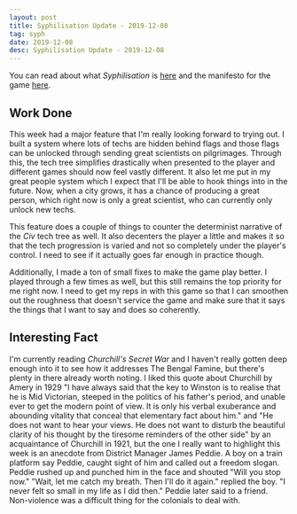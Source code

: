 ```yaml
---
layout: post
title: Syphilisation Update - 2019-12-08
tag: syph
date: 2019-12-08
desc: Syphilisation Update - 2019-12-08
---
```



You can read about what *Syphilisation* is [here](/blog/syph/announce) and the manifesto for the game [here](/blog/syph/manifesto).

## Work Done

This week had a major feature that I'm really looking forward to trying out. I built a system where lots of techs are hidden behind flags and those flags can be unlocked through sending great scientists on pilgrimages. Through this, the tech tree simplifies drastically when presented to the player and different games should now feel vastly different. It also let me put in my great people system which I expect that I'll be able to hook things into in the future. Now, when a city grows, it has a chance of producing a great person, which right now is only a great scientist, who can currently only unlock new techs.


This feature does a couple of things to counter the determinist narrative of the *Civ* tech tree as well. It also decenters the player a little and makes it so that the tech progression is varied and not so completely under the player's control. I need to see if it actually goes far enough in practice though.


Additionally, I made a ton of small fixes to make the game play better. I played through a few times as well, but this still remains the top priority for me right now. I need to get my reps in with this game so that I can smoothen out the roughness that doesn't service the game and make sure that it says the things that I want to say and does so coherently.


## Interesting Fact

I'm currently reading *Churchill's Secret War* and I haven't really gotten deep enough into it to see how it addresses The Bengal Famine, but there's plenty in there already worth noting. I liked this quote about Churchill by Amery in 1929 "I have always said that the key to Winston is to realise that he is Mid Victorian, steeped in the politics of his father's period, and unable ever to get the modern point of view. It is only his verbal exuberance and abounding vitality that conceal that elementary fact about him." and "He does not want to hear your views. He does not want to disturb the beautiful clarity of his thought by the tiresome reminders of the other side" by an acquaintance of Churchill in 1921, but the one I really want to highlight this week is an anecdote from District Manager James Peddie. A boy on a train platform say Peddie, caught sight of him and called out a freedom slogan. Peddie rushed up and punched him in the face and shouted "Will you stop now." "Wait, let me catch my breath. Then I'll do it again." replied the boy. "I never felt so small in my life as I did then." Peddie later said to a friend. Non-violence was a difficult thing for the colonials to deal with.

